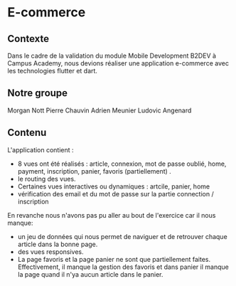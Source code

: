 # E-commerce
## Contexte
Dans le cadre de la validation du module Mobile Development B2DEV à Campus Academy, nous devions réaliser une application e-commerce avec les technologies flutter et dart.
## Notre groupe
Morgan Nott
Pierre Chauvin
Adrien Meunier
Ludovic Angenard
## Contenu
L'application contient :
* 8 vues ont été réalisés : article, connexion, mot de passe oublié, home, payment, inscription, panier, favoris (partiellement) .
* le routing des vues.
* Certaines vues interactives ou dynamiques : artcile, panier, home
* vérification des email et du mot de passe sur la partie connection / inscription

En revanche nous n'avons pas pu aller au bout de l'exercice car il nous manque:
* un jeu de données qui nous permet de naviguer et de retrouver chaque article dans la bonne page.
* des vues responsives.
* La page favoris et la page panier ne sont que partiellement faites. Effectivement, il manque la gestion des favoris et dans panier il manque la page quand il n'ya aucun article dans le panier.